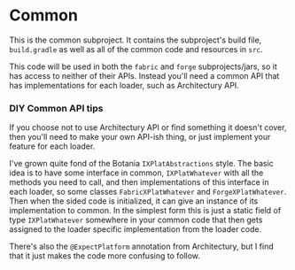 # Common

This is the common subproject. It contains the subproject's build file, `build.gradle` as well as all of the common code and resources in `src`. 

This code will be used in both the `fabric` and `forge` subprojects/jars, so it has access to neither of their APIs. Instead you'll need a common API that has implementations for each loader, such as Architectury API. 

### DIY Common API tips

If you choose not to use Architectury API or find something it doesn't cover, then you'll need to make your own API-ish thing, or just implement your feature for each loader. 

I've grown quite fond of the Botania `IXPlatAbstractions` style. The basic idea is to have some interface in common, `IXPlatWhatever` with all the methods you need to call, and then implementations of this interface in each loader, so some classes `FabricXPlatWhatever` and `ForgeXPlatWhatever`. Then when the sided code is initialized, it can give an instance of its implementation to common. In the simplest form this is just a static field of type `IXPlatWhatever` somewhere in your common code that then gets assigned to the loader specific implementation from the loader code. 

There's also the `@ExpectPlatform` annotation from Architectury, but I find that it just makes the code more confusing to follow.